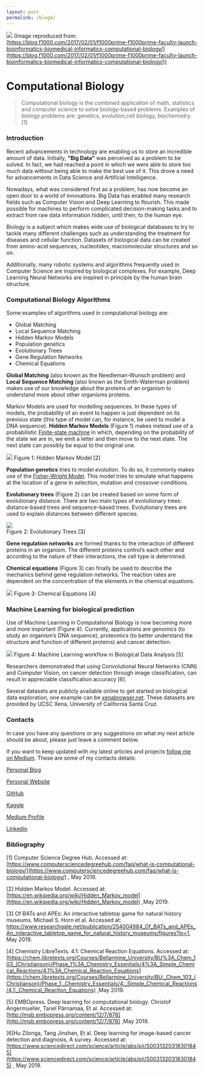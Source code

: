 ```yaml
---
layout: post
permalink: /blog4/
---
```


![](https://cdn-images-1.medium.com/max/2000/1*8XSOdpRkyV4BC7E3yKqXZA.jpeg)
<span class="figcaption_hack">(Image reproduced from:
[https://blog.f1000.com/2017/02/01/f1000prime-f1000prime-faculty-launch-bioinformatics-biomedical-informatics-computational-biology/](https://blog.f1000.com/2017/02/01/f1000prime-f1000prime-faculty-launch-bioinformatics-biomedical-informatics-computational-biology/))</span>

# Computational Biology

> Computational biology is the combined application of math, statistics and
> computer science to solve biology-based problems. Examples of biology problems
are: genetics, evolution,cell biology, biochemistry. [1]

### Introduction

Recent advancements in technology are enabling us to store an incredible amount
of data. Initially, **“Big Data”** was perceived as a problem to be solved. In
fact, we had reached a point in which we were able to store too much data
without being able to make the best use of it. This drove a need for
advancements in Data Science and Artificial Intelligence.

Nowadays, what was considered first as a problem, has now become an open door to
a world of innovations. Big Data has enabled many research fields such as
Computer Vision and Deep Learning to flourish. This made possible for machines
to perform complicated decision-making tasks and to extract from raw data
information hidden, until then, to the human eye.

Biology is a subject which makes wide use of biological databases to try to
tackle many different challenges such as understanding the treatment for
diseases and cellular function. Datasets of biological data can be created from
amino-acid sequences, nucleotides, macromolecular structures and so on.

Additionally, many robotic systems and algorithms frequently used in Computer
Science are inspired by biological complexes. For example, Deep Learning Neural
Networks are inspired in principle by the human brain structure.

### Computational Biology Algorithms

Some examples of algorithms used in computational biology are:

* Global Matching
* Local Sequence Matching
* Hidden Markov Models
* Population genetics
* Evolutionary Trees
* Gene Regulation Networks
* Chemical Equations

**Global Matching** (also known as the Needleman-Wunsch problem) and **Local
Sequence Matching** (also known as the Smith-Waterman problem) makes use of our
knowledge about the proteins of an organism to understand more about other
organisms proteins.

Markov Models are used for modelling sequences. In these types of models, the
probability of an event to happen is just dependent on its previous state (this
type of model can, for instance, be used to model a DNA sequence). **Hidden
Markov Models** (Figure 1) makes instead use of a probabilistic [Finite-state
machine](https://medium.freecodecamp.org/state-machines-basics-of-computer-science-d42855debc66)
in which, depending on the probability of the state we are in, we emit a letter
and then move to the next state. The next state can possibly be equal to the
original one.

![](https://upload.wikimedia.org/wikipedia/commons/thumb/8/83/Hmm_temporal_bayesian_net.svg/2880px-Hmm_temporal_bayesian_net.svg.png)
<span class="figcaption_hack">Figure 1: Hidden Markov Model [2]</span>

**Population genetics** tries to model evolution. To do so, it commonly makes
use of the [Fisher-Wright
Model](https://stephens999.github.io/fiveMinuteStats/wright_fisher_model.html).
This model tries to simulate what happens at the location of a gene in
selection, mutation and crossover conditions.

**Evolutionary trees** (Figure 2) can be created based on some form of
evolutionary distance. There are two main types of evolutionary trees:
distance-based trees and sequence-based trees. Evolutionary trees are used to
explain distances between different species.

![](https://www.researchgate.net/profile/Michael_Horn5/publication/254004984/figure/fig1/AS:340880901853184@1458283748109/A-phylogenetic-tree-showing-evolutionary-relationships-between-five-groups-of-organisms_W640.jpg) <br>
<span class="figcaption_hack">Figure 2: Evolutionary Trees [3]</span>

**Gene regulation networks** are formed thanks to the interaction of different
proteins in an organism. The different proteins control’s each other and
according to the nature of their interactions, the cell type is determined.

**Chemical equations** (Figure 3) can finally be used to describe the mechanics
behind gene regulation networks. The reaction rates are dependent on the
concentration of the elements in the chemical equations.

![](https://chem.libretexts.org/@api/deki/files/56451/CNX_Chem_04_01_rxn2.jpg?revision=1&size=bestfit&width=634&height=289)
<span class="figcaption_hack">Figure 3: Chemical Equations [4]</span>

### Machine Learning for biological prediction

Use of Machine Learning in Computational Biology is now becoming more and more
important (Figure 4). Currently, applications are genomics (to study an
organism’s DNA sequence), proteomics (to better understand the structure and
function of different proteins) and cancer detection.

![](http://msb.embopress.org/content/msb/12/7/878/F1.large.jpg?width=800&height=600&carousel=1)
<span class="figcaption_hack">Figure 4: Machine Learning workflow in Biological Data Analysis [5]</span>

Researchers demonstrated that using Convolutional Neural Networks (CNN) and
Computer Vision, on cancer detection through image classification, can result in
appreciable classification accuracy [6].

Several datasets are publicly available online to get started on biological data
exploration, one example can be
[xenabrowser.net](https://xenabrowser.net/datapages/). These datasets are
provided by UCSC Xena, University of California Santa Cruz.

### Contacts

In case you have any questions or any suggestions on what my next article should
be about, please just leave a comment below.

If you want to keep updated with my latest articles and projects [follow me on
Medium](https://medium.com/@pierpaoloippolito28). These are some of my contacts
details:

[Personal Blog](https://pierpaolo28.github.io/blog/)

[Personal Website](https://pierpaolo28.github.io/)

[GitHub](https://github.com/pierpaolo28)

[Kaggle](https://www.kaggle.com/pierpaolo28)

[Medium Profile](https://towardsdatascience.com/@pierpaoloippolito28)

[Linkedin](https://uk.linkedin.com/in/pier-paolo-ippolito-202917146)

### Bibliography

[1] Computer Science Degree Hub. Accessed at:
[https://www.computersciencedegreehub.com/faq/what-is-computational-biology/](https://www.computersciencedegreehub.com/faq/what-is-computational-biology/)
, May 2019.

[2] Hidden Markov Model. Accessed at:
[https://en.wikipedia.org/wiki/Hidden_Markov_model](https://en.wikipedia.org/wiki/Hidden_Markov_model)
,May 2019.

[3] Of BATs and APEs: An interactive tabletop game for natural history museums.
Michael S. Horn et al. Accessed at:
https://www.researchgate.net/publication/254004984_Of_BATs_and_APEs_An_interactive_tabletop_game_for_natural_history_museums/figures?lo=1,
May 2019.

[4] Chemistry LibreTexts. 4.1: Chemical Reaction Equations. Accessed at:
[https://chem.libretexts.org/Courses/Bellarmine_University/BU%3A_Chem_103_(Christianson)/Phase_1%3A_Chemistry_Essentials/4%3A_Simple_Chemical_Reactions/4.1%3A_Chemical_Reaction_Equations](https://chem.libretexts.org/Courses/Bellarmine_University/BU:_Chem_103_(Christianson)/Phase_1:_Chemistry_Essentials/4:_Simple_Chemical_Reactions/4.1:_Chemical_Reaction_Equations)
,May 2019.

[5] EMBOpress. Deep learning for computational biology. Christof Angermueller,
Tanel Pärnamaa, Et al. Accessed at:
[http://msb.embopress.org/content/12/7/878](http://msb.embopress.org/content/12/7/878)
,May 2019.

[6]Hu Zilonga, Tang Jinshan, Et al. Deep learning for image-based cancer
detection and diagnosis, A survey. Accessed at:
[https://www.sciencedirect.com/science/article/abs/pii/S0031320318301845](https://www.sciencedirect.com/science/article/abs/pii/S0031320318301845)
, May 2019.

